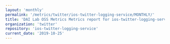 ```yaml
---
layout: 'monthly'
permalink: '/metrics/twitter/ios-twitter-logging-service/MONTHLY/'
title: 'DAI Lab OSS Metrics Metrics report for ios-twitter-logging-service | MONTHLY-REPORT-2019-10-25'
organization: 'twitter'
repository: 'ios-twitter-logging-service'
current_date: '2019-10-25'
---
```

